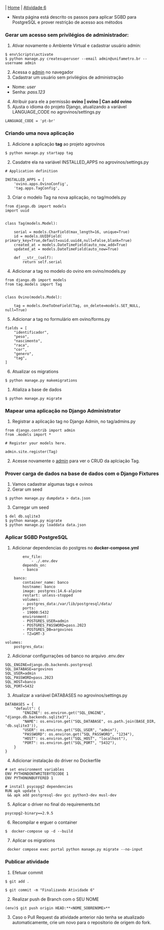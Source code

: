 |  [Home](/README.md)  |  [Atividade 6](/doc/atv6.md)

*  Nesta página está descrito os passos para aplicar SGBD para PostgreSQL e prover restrição de acesso aos métodos

### Gerar um acesso sem privilégios de administrador:
1. Ativar novamente o Ambiente Virtual e cadastrar usuário admin:
```
$ env\Scripts\activate
$ python manage.py createsuperuser --email admin@unifametro.br --username admin
```
2. Acessa o [admin](http://127.0.0.1:8000/admin/) no navegador
3. Cadastrar um usuário sem privilégios de administração
- Nome: *user*
- Senha: *pass.123*
4. Atribuir para ele a permissão **ovino | ovino | Can add ovino**
5. Ajusta o idioma do projeto Django, atualizando a variável LANGUAGE_CODE no agrovinos/settings.py 
```
LANGUAGE_CODE = 'pt-br'
``` 

### Criando uma nova aplicação
1. Adicione a aplicação **tag** ao projeto agrovinos
``` 
$ python manage.py startapp tag
``` 
2. Casdatre ela na variável INSTALLED_APPS no agrovinos/settings.py
``` 
# Application definition

INSTALLED_APPS = [
    'ovino.apps.OvinoConfig',
    'tag.apps.TagConfig',
``` 
3. Criar o modelo Tag na nova aplicação, no tag/models.py
``` 
from django.db import models
import uuid


class Tag(models.Model):
    
    serial = models.CharField(max_length=16, unique=True)
    id = models.UUIDField(    primary_key=True,default=uuid.uuid4,null=False,blank=True)
    created_at = models.DateTimeField(auto_now_add=True)
    updated_at = models.DateTimeField(auto_now=True)

    def __str__(self):
        return self.serial
``` 
4. Adicionar a tag no modelo do ovino em ovino/models.py
``` 
from django.db import models
from tag.models import Tag


class Ovino(models.Model):
    
    tag = models.OneToOneField(Tag, on_delete=models.SET_NULL, null=True)
```
5. Adicionar a tag no formulário em ovino/forms.py
``` 
fields = [
    "identificador",
    "peso",
    "nascimento",
    "raca",
    "cor",
    "genero",
    "tag",
]
``` 
6. Atualizar os migrations
``` 
$ python manage.py makemigrations
``` 
1. Atializa a base de dados
``` 
$ python manage.py migrate
``` 

### Mapear uma aplicação no Django Administrator
1. Registrar a aplicação tag no Django Admin, no tag/admins.py
```
from django.contrib import admin
from .models import *

# Register your models here.

admin.site.register(Tag)
```
2. Acesse novamente o [admin](http://127.0.0.1:8000/admin/) para ver o CRUD da aplciação Tag.    

### Prover carga de dados na base de dados com o Django Fixtures
1. Vamos cadastrar algumas tags e ovinos
2. Gerar um seed
```
$ python manage.py dumpdata > data.json
```
3. Carregar um seed
```
$ del db.sqlite3
$ python manage.py migrate
$ python manage.py loaddata data.json
```
### Aplicar SGBD PostgreSQL
1. Adicionar dependencias do postgres no **docker-compose.yml**
```
        env_file:
            - ./.env.dev
        depends_on:
        - banco

    banco:
        container_name: banco
        hostname: banco
        image: postgres:14.6-alpine
        restart: unless-stopped
        volumes:
        - postgres_data:/var/lib/postgresql/data/
        ports:
        - 19000:5432
        environment:
        - POSTGRES_USER=admin
        - POSTGRES_PASSWORD=pass.2023
        - POSTGRES_DB=argovinos
        - TZ=GMT-3
        
volumes:
    postgres_data:
```   
2. Adicionar configurrações od banco no arquivo .env.dev
```
SQL_ENGINE=django.db.backends.postgresql
SQL_DATABASE=argovinos
SQL_USER=admin
SQL_PASSWORD=pass.2023
SQL_HOST=banco
SQL_PORT=5432
```
3. Atualizar a variável DATABASES no agrovinos/settings.py
```
DATABASES = {
    "default": {
        "ENGINE": os.environ.get("SQL_ENGINE", "django.db.backends.sqlite3"),
        "NAME": os.environ.get("SQL_DATABASE", os.path.join(BASE_DIR, 'db.sqlite3')),
        "USER": os.environ.get("SQL_USER", "admin"),
        "PASSWORD": os.environ.get("SQL_PASSWORD", "1234"),
        "HOST": os.environ.get("SQL_HOST", "localhost"),
        "PORT": os.environ.get("SQL_PORT", "5432"),
    }
}

```
4. Adicionar instalação do driver no Dockerfile
```
# set environment variables
ENV PYTHONDONTWRITEBYTECODE 1
ENV PYTHONUNBUFFERED 1

# install psycopg2 dependencies
RUN apk update \
 && apk add postgresql-dev gcc python3-dev musl-dev
```
5. Aplicar o driver no final do requirements.txt
```
psycopg2-binary==2.9.5
```
6. Recompilar e erguer o container
```
$  docker-compose up -d --build
```
7. Aplicar os migrations
```
 docker compose exec portal python manage.py migrate --no-input
```


### Publicar atividade
1. Efetuar commit 
```
$ git add .

$ git commit -m "Finalizando Atividade 6"
```
2. Realizar push de Branch com o SEU NOME
```
(env)$ git push origin HEAD:**<NOME_SOBRENOME>**
```
3. Caso o Pull Request da atividade anterior não tenha se atualizado automaticamente, crie um novo para o repositorio de origem do fork.